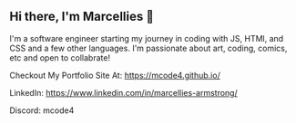 ## Hi there, I'm Marcellies 👋

I'm a software engineer starting my journey in coding with JS, HTMl, and CSS and a few other languages. I'm passionate about art, coding, comics, etc and open to collabrate!


Checkout My Portfolio Site At: https://mcode4.github.io/

LinkedIn: https://www.linkedin.com/in/marcellies-armstrong/

Discord: mcode4

<!--
**Mcode4/Mcode4** is a ✨ _special_ ✨ repository because its `README.md` (this file) appears on your GitHub profile.

Here are some ideas to get you started:

- 🔭 I’m currently working on ...
- 🌱 I’m currently learning ...
- 👯 I’m looking to collaborate on ...
- 🤔 I’m looking for help with ...
- 💬 Ask me about ...
- 📫 How to reach me: ...
- 😄 Pronouns: ...
- ⚡ Fun fact: ...
-->
